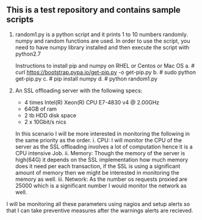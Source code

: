 ## This is a test repository and contains sample scripts

1. random1.py is a python script and it prints 1 to 10 numbers randomly.
   numpy and random functions are used.
   In order to use the script, you need to have numpy library installed and then execute the script with python2.7
   
   Instructions to install pip and numpy on RHEL or Centos or Mac OS
   a. # curl https://bootstrap.pypa.io/get-pip.py -o get-pip.py
   b. # sudo python get-pip.py
   c. # pip install numpy
   d. # python random1.py

2. An SSL offloading server with the following specs:
   - 4 times Intel(R) Xeon(R) CPU E7-4830 v4 @ 2.00GHz
   - 64GB of ram
   - 2 tb HDD disk space
   - 2 x 10Gbit/s nics

   In this scenario I will be more interested in monitoring the following in the same priority as the order.
   i. CPU: I will monitor the CPU of the server as the SSL offloading involves a lot of computation hence it is a CPU intensive Job.
  ii. Memory: Though the memory of the server is high(64G) it depends on the SSL implementation how much memory does it need per each transaction, if the SSL is using a significant amount of memory then we might be interested in monitoring the memory as well.
 iii. Network: As the number os requests proxied are 25000 which is a significant number I would monitor the network as well.

I will be monitoring all these parameters using nagios and setup alerts so that I can take preventive measures after the warnings alerts are recieved.

